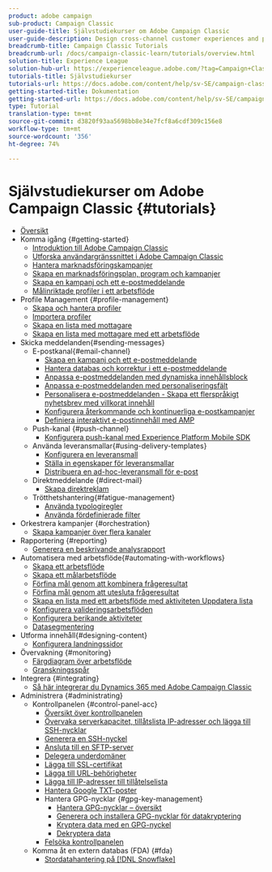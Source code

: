 ```yaml
---
product: adobe campaign
sub-product: Campaign Classic
user-guide-title: Självstudiekurser om Adobe Campaign Classic
user-guide-description: Design cross-channel customer experiences and provides an environment for visual campaign orchestration, real time interaction management, and cross channel execution.
breadcrumb-title: Campaign Classic Tutorials
breadcrumb-url: /docs/campaign-classic-learn/tutorials/overview.html
solution-title: Experience League
solution-hub-url: https://experienceleague.adobe.com/?tag=Campaign+Classic#recommended/solutions/campaign
tutorials-title: Självstudiekurser
tutorials-url: https://docs.adobe.com/content/help/sv-SE/campaign-classic-learn/tutorials/overview.html
getting-started-title: Dokumentation
getting-started-url: https://docs.adobe.com/content/help/sv-SE/campaign-classic/using/getting-started/starting-with-adobe-campaign/about-adobe-campaign-classic.html
type: Tutorial
translation-type: tm+mt
source-git-commit: d3820f93aa5698bb8e34e7fcf8a6cdf309c156e8
workflow-type: tm+mt
source-wordcount: '356'
ht-degree: 74%

---
```



# Självstudiekurser om Adobe Campaign Classic {#tutorials}

+ [Översikt](/help/acc/overview.md)
+ Komma igång {#getting-started}
   + [Introduktion till Adobe Campaign Classic](/help/acc/getting-started/introduction-to-adobe-campaign-classic.md)
   + [Utforska användargränssnittet i Adobe Campaign Classic](/help/acc/getting-started/exploring-the-adobe-campaign-classic-user-interface.md)
   + [Hantera marknadsföringskampanjer](/help/acc/getting-started/managing-marketing-campaigns.md)
   + [Skapa en marknadsföringsplan, program och kampanjer](/help/acc/getting-started/creating-a-marketing-plan-programs-and-campaigns.md)
   + [Skapa en kampanj och ett e-postmeddelande](https://docs.adobe.com/content/help/en/campaign-classic-learn/tutorials/getting-started/creating-a-campaign-and-an-email.html)
   + [Målinriktade profiler i ett arbetsflöde](/help/acc/getting-started/targeting-profiles-in-a-workflow.md)
+ Profile Management {#profile-management}
   + [Skapa och hantera profiler](/help/acc/profile-management/create-and-manage-profiles.md)
   + [Importera profiler](/help/acc/data-management/importing-profiles.md)
   + [Skapa en lista med mottagare](/help/acc/profile-management/creating-a-list-of-recipients.md)
   + [Skapa en lista med mottagare med ett arbetsflöde](/help/acc/profile-management/creating-a-list-of-recipients-with-a-workflow.md)
+ Skicka meddelanden{#sending-messages}
   + E-postkanal{#email-channel}
      + [Skapa en kampanj och ett e-postmeddelande](/help/acc/getting-started/creating-a-campaign-and-an-email.md)
      + [Hantera databas och korrektur i ett e-postmeddelande](/help/acc/sending-messages/managing-seed-and-proofs.md)
      + [Anpassa e-postmeddelanden med dynamiska innehållsblock](/help/acc/sending-messages/email-channel/personalization-with-dynamic-content-blocks.md)
      + [Anpassa e-postmeddelanden med personaliseringsfält](/help/acc/sending-messages/email-channel/personalizing-emails-using-personalization-fields.md)
      + [Personalisera e-postmeddelanden - Skapa ett flerspråkigt nyhetsbrev med villkorat innehåll](/help/acc/sending-messages/email-channel/personalizing-emails-create-a-multi-lingual-newsletter-using-conditional-content.md)
      + [Konfigurera återkommande och kontinuerliga e-postkampanjer](/help/acc/sending-messages/recurring-deliveries.md)
      + [Definiera interaktivt e-postinnehåll med AMP](/help/acc/sending-messages/email-channel/defining-interactive-email-content-with-amp.md)
   + Push-kanal {#push-channel}
      + [Konfigurera push-kanal med Experience Platform Mobile SDK](/help/acc/sending-messages/mobile-channel/configure-push-using-aep-mobile-sdk.md)
   + Använda leveransmallar{#using-delivery-templates}
      + [Konfigurera en leveransmall](/help/acc/sending-messages/using-delivery-templates/configuring-a-delivery-template.md)
      + [Ställa in egenskaper för leveransmallar](/help/acc/sending-messages/using-delivery-templates/setting-delivery-template-properties.md)
      + [Distribuera en ad-hoc-leveransmall för e-post](/help/acc/sending-messages/using-delivery-templates/deploying-ad-hoc-email-delivery-template.md)
   + Direktmeddelande {#direct-mail}
      + [Skapa direktreklam](/help/acc/sending-messages/direct-mail/creating-direct-mail-deliveries.md)
   + Trötthetshantering{#fatigue-management}
      + [Använda typologiregler](/help/acc/sending-messages/fatigue-management/typology-rules-for-fatigue-management.md)
      + [Använda fördefinierade filter](/help/acc/sending-messages/fatigue-management/fatigue-management-using-filters.md)
+ Orkestrera kampanjer {#orchestration}
   + [Skapa kampanjer över flera kanaler](/help/acc/orchestrating-campaigns/multi-channel-campaigns.md)
+ Rapportering {#reporting}
   + [Generera en beskrivande analysrapport](/help/acc/reporting/generating-a-descriptive-analysis-report.md)
+ Automatisera med arbetsflöde{#automating-with-workflows}
   + [Skapa ett arbetsflöde](/help/acc/automating-with-workflows/creating-a-workflow.md)
   + [Skapa ett målarbetsflöde](/help/acc/automating-with-workflows/creating-a-targeting-workflow.md)
   + [Förfina mål genom att kombinera frågeresultat](/help/acc/automating-with-workflows/refining-targets-by-combining-query-results.md)
   + [Förfina mål genom att utesluta frågeresultat](/help/acc/automating-with-workflows/refining-targets-by-excluding-query-results.md)
   + [Skapa en lista med ett arbetsflöde med aktiviteten Uppdatera lista](/help/acc/automating-with-workflows/using-the-update-list-activity.md)
   + [Konfigurera valideringsarbetsflöden](/help/acc/automating-with-workflows/validation-flow-configuration.md)
   + [Konfigurera berikande aktiviteter](/help/acc/automating-with-workflows/enrichment-activity.md)
   + [Datasegmentering](/help/acc/data-management/data-segmentation.md)
+ Utforma innehåll{#designing-content}
   + [Konfigurera landningssidor](/help/acc/designing-content/configure-landingpages.md)
+ Övervakning {#monitoring}
   + [Färgdiagram över arbetsflöde](/help/acc/monitoring-campaign-classic/workflow-heatmap.md)
   + [Granskningsspår](/help/acc/monitoring-campaign-classic/audit-trail.md)
+ Integrera {#integrating}
   + [Så här integrerar du Dynamics 365 med Adobe Campaign Classic](/help/acc/integrations/dynamics365-integration.md)
+ Administrera {#administrating}
   + Kontrollpanelen {#control-panel-acc}
      + [Översikt över kontrollpanelen](/help/acc/monitoring-campaign-classic/control-panel/control-panel-overview.md)
      + [Övervaka serverkapacitet, tillåtslista IP-adresser och lägga till SSH-nycklar](/help/acc/monitoring-campaign-classic/control-panel/monitoring-server-capacity-allow-listing-adding-ssh-key.md)
      + [Generera en SSH-nyckel](/help/acc/monitoring-campaign-classic/control-panel/generate-ssh-key.md)
      + [Ansluta till en SFTP-server](/help/acc/monitoring-campaign-classic/control-panel/connect-to-sftp-server.md)
      + [Delegera underdomäner](/help/acc/monitoring-campaign-classic/control-panel/subdomain-delegation.md)
      + [Lägga till SSL-certifikat](/help/acc/monitoring-campaign-classic/control-panel/adding-ssl-certificates.md)
      + [Lägga till URL-behörigheter](/help/acc/monitoring-campaign-classic/control-panel/adding-url-permissions.md)
      + [Lägga till IP-adresser till tillåtelselista](/help/acc/monitoring-campaign-classic/control-panel/ip-allow-listing.md)
      + [Hantera Google TXT-poster](/help/acc/monitoring-campaign-classic/control-panel/google-txt-record-management.md)
      + Hantera GPG-nycklar {#gpg-key-management}
         + [Hantera GPG-nycklar – översikt](/help/acc/monitoring-campaign-classic/control-panel/gpg-key-management/gpg-key-management-overview.md)
         + [Generera och installera GPG-nycklar för datakryptering](/help/acc/monitoring-campaign-classic/control-panel/gpg-key-management/generating-and-installing-gpg-keys-for-data-encryption.md)
         + [Kryptera data med en GPG-nyckel](/help/acc/monitoring-campaign-classic/control-panel/gpg-key-management/using-a-gpg-key-to-encrypt-data.md)
         + [Dekryptera data](/help/acc/monitoring-campaign-classic/control-panel/gpg-key-management/decrypting-data.md)
      + [Felsöka kontrollpanelen](/help/acc/monitoring-campaign-classic/control-panel/trouble-shooting.md)
   + Komma åt en extern databas (FDA) {#fda}
      + [Stordatahantering på  [!DNL Snowflake]](/help/acc/administrating/snowflake/big-data-segmentation-on-snowflake.md)

